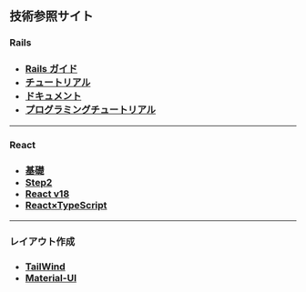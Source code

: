 ## 技術参照サイト

<h3>Rails<h3>
<ul>
    <li><a href="https://railsguides.jp/getting_started.html">Rails ガイド</a></li>
    <li><a href="https://railstutorial.jp/chapters/beginning?version=7.0#cha-beginningRails"> チュートリアル</a></li>
    <li><a href="https://railsdoc.com"> ドキュメント</a></li>
    <li><a href="https://youtu.be/CfdRXSrwLDo?si=uIx8NUZCopNZadd4Rails"> プログラミングチュートリアル</a></li>
</ul>
<hr>
<h3>React<h3>
<ul>
    <li><a href="https://www.udemy.com/course/modern_javascipt_react_beginner/learn/lecture/40838760#overview">基礎</a></li>
    <li><a href="https://www.udemy.com/course/react_stepup/learn/lecture/24823470?start=0#overview">Step2</a></li>
    <li><a href="https://www.udemy.com/course/react_v18/learn/lecture/34057558?start=0#overview">React v18</a></li>
    <li><a href="https://www.udemy.com/course/typescript-timep/learn/lecture/36471738?start=285#overvieww">React×TypeScript</a></li>
</ul>
<hr>
<h3>レイアウト作成<h3>
<ul>
    <li><a href="https://tailwindcss.com/docs/installation">TailWind</a></li>
    <li><a href="https://mui.com">Material-UI</a></li>
</ul>
